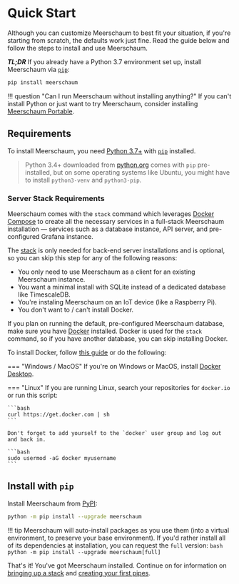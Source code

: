 # Quick Start
Although you can customize Meerschaum to best fit your situation, if you're starting from scratch, the defaults work just fine. Read the guide below and follow the steps to install and use Meerschaum.

***TL;DR*** If you already have a Python 3.7 environment set up, install Meerschaum via [`pip`](https://pip.pypa.io/en/stable/installing/):
```bash
pip install meerschaum
```

!!! question "Can I run Meerschaum without installing anything?"
    If you can't install Python or just want to try Meerschaum, consider installing [Meerschaum Portable](meerschaum-portable).

## Requirements

To install Meerschaum, you need [Python 3.7+](https://www.python.org/) with [`pip`](https://pip.pypa.io/en/stable/installing/) installed.
> Python 3.4+ downloaded from [python.org](https://www.python.org/) comes with `pip` pre-installed, but on some operating systems like Ubuntu, you might have to install `python3-venv` and `python3-pip`.

### Server Stack Requirements

Meerschaum comes with the `stack` command which leverages [Docker Compose](https://docs.docker.com/compose/) to create all the necessary services in a full-stack Meerschaum installation ― services such as a database instance, API server, and pre-configured Grafana instance.

The [stack](starting-the-stack) is only needed for back-end server installations and is optional, so you can skip this step for any of the following reasons:

- You only need to use Meerschaum as a client for an existing Meerschaum instance.
- You want a minimal install with SQLite instead of a dedicated database like TimescaleDB.
- You're instaling Meerschaum on an IoT device (like a Raspberry Pi).
- You don't want to / can't install Docker.


If you plan on running the default, pre-configured Meerschaum database, make sure you have [Docker](https://www.docker.com/get-started) installed. Docker is used for the `stack` command, so if you have another database, you can skip installing Docker.

To install Docker, follow [this guide](https://docs.docker.com/engine/install/) or do the following:

=== "Windows / MacOS"
    If you're on Windows or MacOS, install [Docker Desktop](https://www.docker.com/get-started).

=== "Linux"
    If you are running Linux, search your repositories for `docker.io` or run this script:

    ```bash
    curl https://get.docker.com | sh
    ```
    
    Don't forget to add yourself to the `docker` user group and log out and back in.
    
    ```bash
    sudo usermod -aG docker myusername
    ```

## Install with `pip`

Install Meerschaum from [PyPI](https://pypi.org/project/meerschaum/):

```bash
python -m pip install --upgrade meerschaum
```

!!! tip
    Meerschaum will auto-install packages as you use them (into a virtual environment, to preserve your base environment). If you'd rather install all of its dependencies at installation, you can request the `full` version:
    ```bash
    python -m pip install --upgrade meerschaum[full]
    ```

That's it! You've got Meerschaum installed. Continue on for information on [bringing up a stack](starting-the-stack) and [creating your first pipes](bootstrapping-a-pipe).

